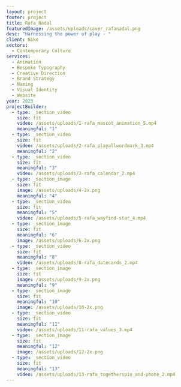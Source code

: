 ```yaml
---
layout: project
footer: project
title: Rafa Nadal
featuredImage: /assets/uploads/cover_rafanadal.png
desc: "Harnessing the power of play - "
client: Nike
sectors:
  - Contemporary Culture
services:
  - Animation
  - Bespoke Typography
  - Creative Direction
  - Brand Strategy
  - Naming
  - Visual Identity
  - Website
year: 2023
projectBuilder:
  - type: _section_video
    size: fit
    video: /assets/uploads/1-rafa_mascot_animation_5.mp4
    meaningful: "1"
  - type: _section_video
    size: fit
    video: /assets/uploads/2-rafa_playallwordmark_3.mp4
    meaningful: "2"
  - type: _section_video
    size: fit
    meaningful: "3"
    video: /assets/uploads/3-rafa_calendar_2.mp4
  - type: _section_image
    size: fit
    image: /assets/uploads/4-2x.png
    meaningful: "4"
  - type: _section_video
    size: fit
    meaningful: "5"
    video: /assets/uploads/5-rafa_wayfind-star_4.mp4
  - type: _section_image
    size: fit
    meaningful: "6"
    image: /assets/uploads/6-2x.png
  - type: _section_video
    size: fit
    meaningful: "8"
    video: /assets/uploads/8-rafa_datecards_2.mp4
  - type: _section_image
    size: fit
    image: /assets/uploads/9-2x.png
    meaningful: "9"
  - type: _section_image
    size: fit
    meaningful: "10"
    image: /assets/uploads/10-2x.png
  - type: _section_video
    size: fit
    meaningful: "11"
    video: /assets/uploads/11-rafa_values_3.mp4
  - type: _section_image
    size: fit
    meaningful: "12"
    image: /assets/uploads/12-2x.png
  - type: _section_video
    size: fit
    meaningful: "13"
    video: /assets/uploads/13-rafa_togetherspin_and-phone_2.mp4
---
```

